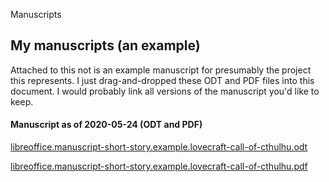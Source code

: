 Manuscripts

## My manuscripts (an example)

Attached to this not is an example manuscript for presumably the project this represents. I just drag-and-dropped these ODT and PDF files into this document. I would probably link all versions of the manuscript you'd like to keep.

#### Manuscript as of 2020-05-24 (ODT and PDF)

[libreoffice.manuscript-short-story.example.lovecraft-call-of-cthulhu.odt](../../../_resources/26bd3ac7f1ce41c991391f1177b3b6ab.odt)

[libreoffice.manuscript-short-story.example.lovecraft-call-of-cthulhu.pdf](../../../_resources/a6c4b8e4947743da84ca22981da90fc4.pdf)
